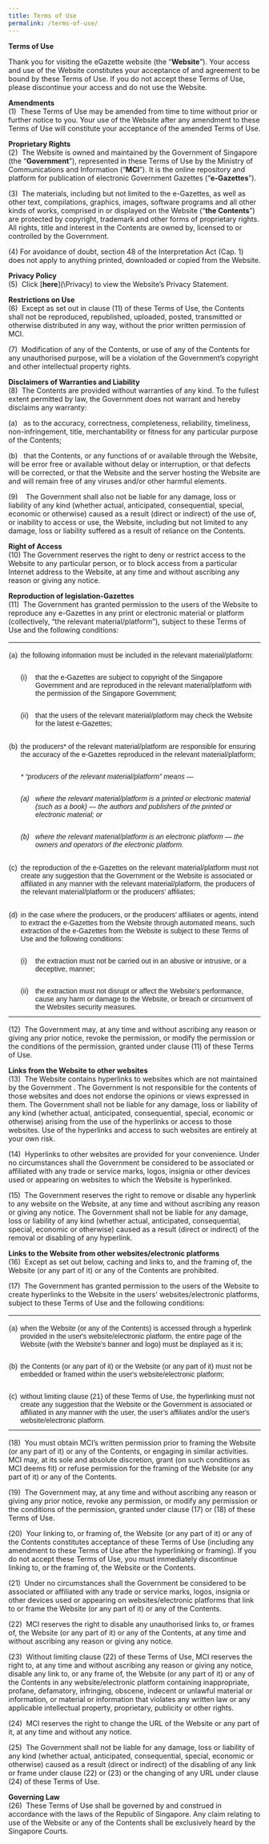 ```yaml
---
title: Terms of Use
permalink: /terms-of-use/
---
```

**Terms of Use**

Thank you for visiting the eGazette website&nbsp;(the “**Website**”). Your access and use of the Website constitutes your acceptance of and agreement to be bound by these Terms of Use. If you do not accept these Terms of Use, please discontinue your access and do not use the Website.  
  
**Amendments**  
(1)&nbsp; These Terms of Use may be amended from time to time without prior or further notice to you. Your use of the Website after any amendment to these Terms of Use will constitute your acceptance of the amended Terms of Use.  
  
**Proprietary Rights**  
(2)&nbsp; The Website is owned and maintained by the Government of Singapore (the “**Government**”), represented in these Terms of Use by the Ministry of Communications and Information (“**MCI**”). It is the online repository and platform for publication of electronic Government Gazettes (“**e-Gazettes**”).  
  
(3)&nbsp; The materials, including but not limited to the e-Gazettes, as well as other text, compilations, graphics, images, software programs and all other kinds of works, comprised in or displayed on the Website (“**the Contents**”) are protected by copyright, trademark and other forms of proprietary rights. All rights, title and interest in the Contents are owned by, licensed to or controlled by the Government.

(4) For avoidance of doubt, section 48 of the Interpretation Act (Cap. 1) does not apply to anything printed, downloaded or copied from the Website.  
  
**Privacy Policy**  
(5)&nbsp; Click&nbsp;[**here**](\Privacy\)&nbsp;to view the Website’s Privacy Statement.  
  
**Restrictions on Use**  
(6)&nbsp; Except as set out in clause&nbsp;(11) of these Terms of Use, the Contents shall not be reproduced, republished, uploaded, posted, transmitted or otherwise distributed in any way, without the prior written permission of MCI.  
  
(7)&nbsp; Modification of any of the Contents, or use of any of the Contents for any unauthorised purpose, will be a violation of the Government’s copyright and other intellectual property rights.  
  
**Disclaimers of Warranties and Liability**  
(8)&nbsp; The Contents are provided without warranties of any kind. To the fullest extent permitted by law, the Government does not warrant and hereby disclaims any warranty:

(a)&nbsp;&nbsp; as to the accuracy, correctness, completeness, reliability, timeliness, non-infringement, title, merchantability or fitness for any particular purpose of the Contents;

(b)&nbsp;&nbsp; that the Contents, or any functions of or available through the Website, will be error free or available without delay or interruption, or that defects will be corrected, or that the Website and the server hosting the Website are and will remain free of any viruses and/or other harmful elements.

(9)&nbsp;&nbsp;&nbsp; The Government shall also not be liable for any damage, loss or liability of any kind (whether actual, anticipated, consequential, special, economic or otherwise) caused as a result (direct or indirect) of the use of, or inability to access or use, the Website, including but not limited to any damage, loss or liability suffered as a result of reliance on the Contents.  
  
**Right of Access**  
(10)&nbsp;The Government reserves the right to deny or restrict access to the Website to any particular person, or to block access from a particular Internet address to the Website, at any time and without ascribing any reason or giving any notice.  
  
**Reproduction of legislation-Gazettes**  
(11)&nbsp; The Government has granted permission to the users of the Website to reproduce any e-Gazettes in any print or electronic material or platform (collectively, “the relevant material/platform”), subject to these Terms of Use and the following conditions:

<table style="border-collapse:collapse;mso-yfti-tbllook:1184" cellpadding="0" cellspacing="0" border="0" class="MsoNormalTable"><tbody><tr style="mso-yfti-irow:0;mso-yfti-firstrow:yes"><td style="width:17.2pt;padding:.75pt .75pt .75pt .75pt" valign="top" width="23"><p style="margin-bottom:7.5pt;line-height:normal" class="MsoNormal"><span style="font-size:10.5pt;font-family:&quot;Helvetica&quot;,sans-serif;mso-fareast-font-family:
  &quot;Times New Roman&quot;;mso-font-kerning:0pt;mso-ligatures:none;mso-fareast-language:
  EN-SG">(a)</span></p></td><td style="width:434.1pt;padding:.75pt .75pt .75pt .75pt" colspan="2" width="579"><p style="margin-bottom:7.5pt;line-height:normal" class="MsoNormal"><span style="font-size:10.5pt;font-family:&quot;Helvetica&quot;,sans-serif;mso-fareast-font-family:
  &quot;Times New Roman&quot;;mso-font-kerning:0pt;mso-ligatures:none;mso-fareast-language:
  EN-SG">the following information must be included in the relevant material/platform:</span></p></td></tr><tr style="mso-yfti-irow:1"><td style="width:17.2pt;padding:.75pt .75pt .75pt .75pt" valign="top" width="23"></td><td style="width:22.55pt;padding:.75pt .75pt .75pt .75pt" valign="top" width="30"><p style="margin-bottom:7.5pt;line-height:normal" class="MsoNormal"><span style="font-size:10.5pt;font-family:&quot;Helvetica&quot;,sans-serif;mso-fareast-font-family:
  &quot;Times New Roman&quot;;mso-font-kerning:0pt;mso-ligatures:none;mso-fareast-language:
  EN-SG">(i)</span></p></td><td style="width:411.55pt;padding:.75pt .75pt .75pt .75pt" width="549"><p style="margin-bottom:7.5pt;line-height:normal" class="MsoNormal"><span style="font-size:10.5pt;font-family:&quot;Helvetica&quot;,sans-serif;mso-fareast-font-family:
  &quot;Times New Roman&quot;;mso-font-kerning:0pt;mso-ligatures:none;mso-fareast-language:
  EN-SG">that the e-Gazettes are subject to copyright of the Singapore Government and are reproduced in the relevant material/platform with the permission of the Singapore Government;</span></p></td></tr><tr style="mso-yfti-irow:2"><td style="width:17.2pt;padding:.75pt .75pt .75pt .75pt" valign="top" width="23"></td><td style="width:22.55pt;padding:.75pt .75pt .75pt .75pt" valign="top" width="30"><p style="margin-bottom:7.5pt;line-height:normal" class="MsoNormal"><span style="font-size:10.5pt;font-family:&quot;Helvetica&quot;,sans-serif;mso-fareast-font-family:
  &quot;Times New Roman&quot;;mso-font-kerning:0pt;mso-ligatures:none;mso-fareast-language:
  EN-SG">(ii)</span></p></td><td style="width:411.55pt;padding:.75pt .75pt .75pt .75pt" width="549"><p style="margin-bottom:7.5pt;line-height:normal" class="MsoNormal"><span style="font-size:10.5pt;font-family:&quot;Helvetica&quot;,sans-serif;mso-fareast-font-family:
  &quot;Times New Roman&quot;;mso-font-kerning:0pt;mso-ligatures:none;mso-fareast-language:
  EN-SG">that the users of the relevant material/platform may check the Website for the latest e-Gazettes;</span></p></td></tr><tr style="mso-yfti-irow:3"><td style="width:17.2pt;padding:.75pt .75pt .75pt .75pt" valign="top" width="23"></td><td style="width:22.55pt;padding:.75pt .75pt .75pt .75pt" width="30"></td><td style="width:411.55pt;padding:.75pt .75pt .75pt .75pt" width="549"></td></tr><tr style="mso-yfti-irow:4"><td style="width:17.2pt;padding:.75pt .75pt .75pt .75pt" valign="top" width="23"><p style="margin-bottom:7.5pt;line-height:normal" class="MsoNormal"><span style="font-size:10.5pt;font-family:&quot;Helvetica&quot;,sans-serif;mso-fareast-font-family:
  &quot;Times New Roman&quot;;mso-font-kerning:0pt;mso-ligatures:none;mso-fareast-language:
  EN-SG">(b)</span></p></td><td style="width:434.1pt;padding:.75pt .75pt .75pt .75pt" colspan="2" width="579"><p style="margin-bottom:7.5pt;line-height:normal" class="MsoNormal"><span style="font-size:10.5pt;font-family:&quot;Helvetica&quot;,sans-serif;mso-fareast-font-family:
  &quot;Times New Roman&quot;;mso-font-kerning:0pt;mso-ligatures:none;mso-fareast-language:
  EN-SG">the producers* of the relevant material/platform are responsible for ensuring the accuracy of the e-Gazettes reproduced in the relevant material/platform;</span></p></td></tr><tr style="mso-yfti-irow:5"><td style="width:17.2pt;padding:.75pt .75pt .75pt .75pt" valign="top" width="23"></td><td style="width:434.1pt;padding:.75pt .75pt .75pt .75pt" colspan="2" width="579"><p style="margin-bottom:7.5pt;line-height:normal" class="MsoNormal"><i><span style="font-size:10.5pt;font-family:&quot;Helvetica&quot;,sans-serif;mso-fareast-font-family:
  &quot;Times New Roman&quot;;mso-font-kerning:0pt;mso-ligatures:none;mso-fareast-language:
  EN-SG">* “producers of the relevant material/platform” means —</span></i><span style="font-size:10.5pt;font-family:&quot;Helvetica&quot;,sans-serif;mso-fareast-font-family:
  &quot;Times New Roman&quot;;mso-font-kerning:0pt;mso-ligatures:none;mso-fareast-language:
  EN-SG"></span></p></td></tr><tr style="mso-yfti-irow:6"><td style="width:17.2pt;padding:.75pt .75pt .75pt .75pt" valign="top" width="23"></td><td style="width:22.55pt;padding:.75pt .75pt .75pt .75pt" valign="top" width="30"><p style="margin-bottom:7.5pt;line-height:normal" class="MsoNormal"><i><span style="font-size:10.5pt;font-family:&quot;Helvetica&quot;,sans-serif;mso-fareast-font-family:
  &quot;Times New Roman&quot;;mso-font-kerning:0pt;mso-ligatures:none;mso-fareast-language:
  EN-SG">(a)</span></i><span style="font-size:10.5pt;font-family:&quot;Helvetica&quot;,sans-serif;
  mso-fareast-font-family:&quot;Times New Roman&quot;;mso-font-kerning:0pt;mso-ligatures:
  none;mso-fareast-language:EN-SG"></span></p></td><td style="width:411.55pt;padding:.75pt .75pt .75pt .75pt" width="549"><p style="margin-bottom:7.5pt;line-height:normal" class="MsoNormal"><i><span style="font-size:10.5pt;font-family:&quot;Helvetica&quot;,sans-serif;mso-fareast-font-family:
  &quot;Times New Roman&quot;;mso-font-kerning:0pt;mso-ligatures:none;mso-fareast-language:
  EN-SG">where the relevant material/platform is a printed or electronic material (such as a book) — the authors and publishers of the printed or electronic material; or</span></i><span style="font-size:10.5pt;font-family:
  &quot;Helvetica&quot;,sans-serif;mso-fareast-font-family:&quot;Times New Roman&quot;;mso-font-kerning:
  0pt;mso-ligatures:none;mso-fareast-language:EN-SG"></span></p></td></tr><tr style="mso-yfti-irow:7"><td style="width:17.2pt;padding:.75pt .75pt .75pt .75pt" valign="top" width="23"></td><td style="width:22.55pt;padding:.75pt .75pt .75pt .75pt" valign="top" width="30"><p style="margin-bottom:7.5pt;line-height:normal" class="MsoNormal"><i><span style="font-size:10.5pt;font-family:&quot;Helvetica&quot;,sans-serif;mso-fareast-font-family:
  &quot;Times New Roman&quot;;mso-font-kerning:0pt;mso-ligatures:none;mso-fareast-language:
  EN-SG">(b)</span></i><span style="font-size:10.5pt;font-family:&quot;Helvetica&quot;,sans-serif;
  mso-fareast-font-family:&quot;Times New Roman&quot;;mso-font-kerning:0pt;mso-ligatures:
  none;mso-fareast-language:EN-SG"></span></p></td><td style="width:411.55pt;padding:.75pt .75pt .75pt .75pt" width="549"><p style="margin-bottom:7.5pt;line-height:normal" class="MsoNormal"><i><span style="font-size:10.5pt;font-family:&quot;Helvetica&quot;,sans-serif;mso-fareast-font-family:
  &quot;Times New Roman&quot;;mso-font-kerning:0pt;mso-ligatures:none;mso-fareast-language:
  EN-SG">where the relevant material/platform is an electronic platform — the owners and operators of the electronic platform.</span></i><span style="font-size:10.5pt;font-family:&quot;Helvetica&quot;,sans-serif;mso-fareast-font-family:
  &quot;Times New Roman&quot;;mso-font-kerning:0pt;mso-ligatures:none;mso-fareast-language:
  EN-SG"></span></p></td></tr><tr style="mso-yfti-irow:8"><td style="width:17.2pt;padding:.75pt .75pt .75pt .75pt" valign="top" width="23"></td><td style="width:22.55pt;padding:.75pt .75pt .75pt .75pt" width="30"></td><td style="width:411.55pt;padding:.75pt .75pt .75pt .75pt" width="549"></td></tr><tr style="mso-yfti-irow:9"><td style="width:17.2pt;padding:.75pt .75pt .75pt .75pt" valign="top" width="23"><p style="margin-bottom:7.5pt;line-height:normal" class="MsoNormal"><span style="font-size:10.5pt;font-family:&quot;Helvetica&quot;,sans-serif;mso-fareast-font-family:
  &quot;Times New Roman&quot;;mso-font-kerning:0pt;mso-ligatures:none;mso-fareast-language:
  EN-SG">(c)</span></p></td><td style="width:434.1pt;padding:.75pt .75pt .75pt .75pt" colspan="2" width="579"><p style="margin-bottom:7.5pt;line-height:normal" class="MsoNormal"><span style="font-size:10.5pt;font-family:&quot;Helvetica&quot;,sans-serif;mso-fareast-font-family:
  &quot;Times New Roman&quot;;mso-font-kerning:0pt;mso-ligatures:none;mso-fareast-language:
  EN-SG">the reproduction of the e-Gazettes on the relevant material/platform must not create any suggestion that the Government or the Website is associated or affiliated in any manner with the relevant material/platform, the producers of the relevant material/platform or the producers’ affiliates;</span></p></td></tr><tr style="mso-yfti-irow:10"><td style="width:17.2pt;padding:.75pt .75pt .75pt .75pt" valign="top" width="23"></td><td style="width:22.55pt;padding:.75pt .75pt .75pt .75pt" width="30"></td><td style="width:411.55pt;padding:.75pt .75pt .75pt .75pt" width="549"></td></tr><tr style="mso-yfti-irow:11"><td style="width:17.2pt;padding:.75pt .75pt .75pt .75pt" valign="top" width="23"><p style="margin-bottom:7.5pt;line-height:normal" class="MsoNormal"><span style="font-size:10.5pt;font-family:&quot;Helvetica&quot;,sans-serif;mso-fareast-font-family:
  &quot;Times New Roman&quot;;mso-font-kerning:0pt;mso-ligatures:none;mso-fareast-language:
  EN-SG">(d)</span></p></td><td style="width:434.1pt;padding:.75pt .75pt .75pt .75pt" colspan="2" width="579"><p style="margin-bottom:7.5pt;line-height:normal" class="MsoNormal"><span style="font-size:10.5pt;font-family:&quot;Helvetica&quot;,sans-serif;mso-fareast-font-family:
  &quot;Times New Roman&quot;;mso-font-kerning:0pt;mso-ligatures:none;mso-fareast-language:
  EN-SG">in the case where the producers, or the producers’ affiliates or agents, intend to extract the e-Gazettes from the Website through automated means, such extraction of the e-Gazettes from the Website is subject to these Terms of Use and the following conditions:</span></p></td></tr><tr style="mso-yfti-irow:12"><td style="width:17.2pt;padding:.75pt .75pt .75pt .75pt" valign="top" width="23"></td><td style="width:22.55pt;padding:.75pt .75pt .75pt .75pt" valign="top" width="30"><p style="margin-bottom:7.5pt;line-height:normal" class="MsoNormal"><span style="font-size:10.5pt;font-family:&quot;Helvetica&quot;,sans-serif;mso-fareast-font-family:
  &quot;Times New Roman&quot;;mso-font-kerning:0pt;mso-ligatures:none;mso-fareast-language:
  EN-SG">(i)</span></p></td><td style="width:411.55pt;padding:.75pt .75pt .75pt .75pt" width="549"><p style="margin-bottom:7.5pt;line-height:normal" class="MsoNormal"><span style="font-size:10.5pt;font-family:&quot;Helvetica&quot;,sans-serif;mso-fareast-font-family:
  &quot;Times New Roman&quot;;mso-font-kerning:0pt;mso-ligatures:none;mso-fareast-language:
  EN-SG">the extraction must not be carried out in an abusive or intrusive, or a deceptive, manner;</span></p></td></tr><tr style="mso-yfti-irow:13;mso-yfti-lastrow:yes"><td style="width:17.2pt;padding:.75pt .75pt .75pt .75pt" valign="top" width="23"></td><td style="width:22.55pt;padding:.75pt .75pt .75pt .75pt" valign="top" width="30"><p style="margin-bottom:7.5pt;line-height:normal" class="MsoNormal"><span style="font-size:10.5pt;font-family:&quot;Helvetica&quot;,sans-serif;mso-fareast-font-family:
  &quot;Times New Roman&quot;;mso-font-kerning:0pt;mso-ligatures:none;mso-fareast-language:
  EN-SG">(ii)</span></p></td><td style="width:411.55pt;padding:.75pt .75pt .75pt .75pt" width="549"><p style="margin-bottom:7.5pt;line-height:normal" class="MsoNormal"><span style="font-size:10.5pt;font-family:&quot;Helvetica&quot;,sans-serif;mso-fareast-font-family:
  &quot;Times New Roman&quot;;mso-font-kerning:0pt;mso-ligatures:none;mso-fareast-language:
  EN-SG">the extraction must not disrupt or affect the Website’s performance, cause any harm or damage to the Website, or breach or circumvent of the Websites security measures.</span></p></td></tr></tbody></table>

(12)&nbsp; The Government may, at any time and without ascribing any reason or giving any prior notice, revoke the permission, or modify the permission or the conditions of the permission, granted under clause (11) of these Terms of Use.  
  
**Links from the Website to other websites**  
(13)&nbsp; The Website contains hyperlinks to websites which are not maintained by the Government . The Government is not responsible for the contents of those websites and does not endorse the opinions or views expressed in them. The Government shall not be liable for any damage, loss or liability of any kind (whether actual, anticipated, consequential, special, economic or otherwise) arising from the use of the hyperlinks or access to those websites. Use of the hyperlinks and access to such websites are entirely at your own risk.  
  
(14)&nbsp; Hyperlinks to other websites are provided for your convenience. Under no circumstances shall the Government be considered to be associated or affiliated with any trade or service marks, logos, insignia or other devices used or appearing on websites to which the Website is hyperlinked.  
  
(15)&nbsp; The Government reserves the right to remove or disable any hyperlink to any website on the Website, at any time and without ascribing any reason or giving any notice. The Government shall not be liable for any damage, loss or liability of any kind (whether actual, anticipated, consequential, special, economic or otherwise) caused as a result (direct or indirect) of the removal or disabling of any hyperlink.  
  
**Links to the Website from other websites/electronic platforms**  
(16)&nbsp; Except as set out below, caching and links to, and the framing of, the Website (or any part of it) or any of the Contents are prohibited.  
  
(17)&nbsp; The Government has granted permission to the users of the Website to create hyperlinks to the Website in the users' websites/electronic platforms, subject to these Terms of Use and the following conditions:

<table style="border-collapse:collapse;mso-yfti-tbllook:1184" cellpadding="0" cellspacing="0" border="0" class="MsoNormalTable"><tbody><tr style="mso-yfti-irow:0;mso-yfti-firstrow:yes;height:25.5pt"><td style="width:22.2pt;padding:.75pt .75pt .75pt .75pt;
  height:25.5pt" valign="top" width="30"><p style="margin-bottom:7.5pt;line-height:normal" class="MsoNormal"><span style="font-size:10.5pt;font-family:&quot;Helvetica&quot;,sans-serif;mso-fareast-font-family:
  &quot;Times New Roman&quot;;mso-font-kerning:0pt;mso-ligatures:none;mso-fareast-language:
  EN-SG">(a)</span></p></td><td style="width:1065.8pt;padding:.75pt .75pt .75pt .75pt;
  height:25.5pt" width="1421"><p style="margin-bottom:7.5pt;line-height:normal" class="MsoNormal"><span style="font-size:10.5pt;font-family:&quot;Helvetica&quot;,sans-serif;mso-fareast-font-family:
  &quot;Times New Roman&quot;;mso-font-kerning:0pt;mso-ligatures:none;mso-fareast-language:
  EN-SG">when the Website (or any of the Contents) is accessed through a hyperlink provided in the user's website/electronic platform, the entire page of the Website (with the Website's banner and logo) must be displayed as it is;</span></p></td></tr><tr style="mso-yfti-irow:1;height:12.0pt"><td style="width:22.2pt;padding:.75pt .75pt .75pt .75pt;
  height:12.0pt" valign="top" width="30"><p style="margin-bottom:7.5pt;line-height:normal" class="MsoNormal"><span style="font-size:10.5pt;font-family:&quot;Helvetica&quot;,sans-serif;mso-fareast-font-family:
  &quot;Times New Roman&quot;;mso-font-kerning:0pt;mso-ligatures:none;mso-fareast-language:
  EN-SG">(b)</span></p></td><td style="width:1065.8pt;padding:.75pt .75pt .75pt .75pt;
  height:12.0pt" width="1421"><p style="margin-bottom:7.5pt;line-height:normal" class="MsoNormal"><span style="font-size:10.5pt;font-family:&quot;Helvetica&quot;,sans-serif;mso-fareast-font-family:
  &quot;Times New Roman&quot;;mso-font-kerning:0pt;mso-ligatures:none;mso-fareast-language:
  EN-SG">the Contents (or any part of it) or the Website (or any part of it) must not be embedded or framed within the user's website/electronic platform;</span></p></td></tr><tr style="mso-yfti-irow:2;mso-yfti-lastrow:yes;height:12.0pt"><td style="width:22.2pt;padding:.75pt .75pt .75pt .75pt;
  height:12.0pt" valign="top" width="30"><p style="margin-bottom:7.5pt;line-height:normal" class="MsoNormal"><span style="font-size:10.5pt;font-family:&quot;Helvetica&quot;,sans-serif;mso-fareast-font-family:
  &quot;Times New Roman&quot;;mso-font-kerning:0pt;mso-ligatures:none;mso-fareast-language:
  EN-SG">(c)</span></p></td><td style="width:1065.8pt;padding:.75pt .75pt .75pt .75pt;
  height:12.0pt" width="1421"><p style="margin-bottom:7.5pt;line-height:normal" class="MsoNormal"><span style="font-size:10.5pt;font-family:&quot;Helvetica&quot;,sans-serif;mso-fareast-font-family:
  &quot;Times New Roman&quot;;mso-font-kerning:0pt;mso-ligatures:none;mso-fareast-language:
  EN-SG">without limiting clause (21) of these Terms of Use, the hyperlinking must not create any suggestion that the Website or the Government is associated or affiliated in any manner with the user, the user’s affiliates and/or the user's website/electronic platform.</span></p></td></tr></tbody></table>

(18)&nbsp; You must obtain MCI’s written permission prior to framing the Website (or any part of it) or any of the Contents, or engaging in similar activities. MCI may, at its sole and absolute discretion, grant (on such conditions as MCI deems fit) or refuse permission for the framing of the Website (or any part of it) or any of the Contents.  
  
(19)&nbsp; The Government may, at any time and without ascribing any reason or giving any prior notice, revoke any permission, or modify any permission or the conditions of the permission, granted under clause (17) or (18) of these Terms of Use.  
  
(20)&nbsp; Your linking to, or framing of, the Website (or any part of it) or any of the Contents constitutes acceptance of these Terms of Use (including any amendment to these Terms of Use after the hyperlinking or framing). If you do not accept these Terms of Use, you must immediately discontinue linking to, or the framing of, the Website or the Contents.  
  
(21)&nbsp; Under no circumstances shall the Government be considered to be associated or affiliated with any trade or service marks, logos, insignia or other devices used or appearing on websites/electronic platforms that link to or frame the Website (or any part of it) or any of the Contents.  
  
(22)&nbsp; MCI reserves the right to disable any unauthorised links to, or frames of, the Website (or any part of it) or any of the Contents, at any time and without ascribing any reason or giving any notice.  
  
(23)&nbsp; Without limiting clause (22) of these Terms of Use, MCI reserves the right to, at any time and without ascribing any reason or giving any notice, disable any link to, or any frame of, the Website (or any part of it) or any of the Contents in any website/electronic platform containing inappropriate, profane, defamatory, infringing, obscene, indecent or unlawful material or information, or material or information that violates any written law or any applicable intellectual property, proprietary, publicity or other rights.  
  
(24)&nbsp; MCI reserves the right to change the URL of the Website or any part of it, at any time and without any notice.  
  
(25)&nbsp; The Government shall not be liable for any damage, loss or liability of any kind (whether actual, anticipated, consequential, special, economic or otherwise) caused as a result (direct or indirect) of the disabling of any link or frame under clause (22) or (23) or the changing of any URL under clause (24) of these Terms of Use.  
  
**Governing Law**  
(26)&nbsp; These Terms of Use shall be governed by and construed in accordance with the laws of the Republic of Singapore. Any claim relating to use of the Website or any of the Contents shall be exclusively heard by the Singapore Courts.